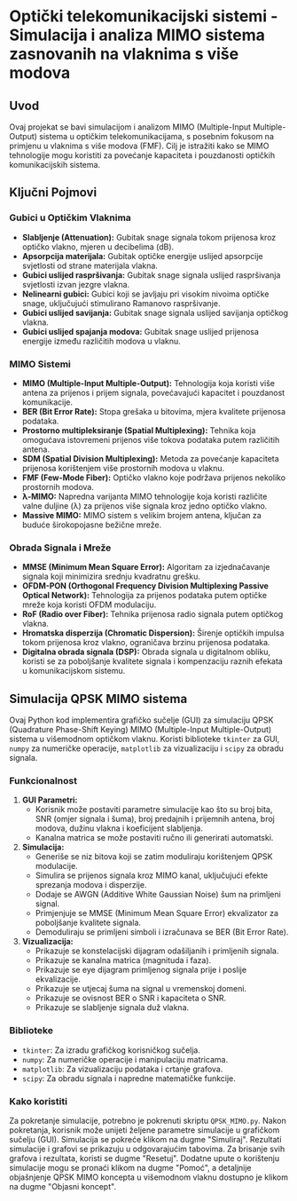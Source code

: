 # Optički telekomunikacijski sistemi - Simulacija i analiza MIMO sistema zasnovanih na vlaknima s više modova

## Uvod

Ovaj projekat se bavi simulacijom i analizom MIMO (Multiple-Input Multiple-Output) sistema u optičkim telekomunikacijama, s posebnim fokusom na primjenu u vlaknima s više modova (FMF). Cilj je istražiti kako se MIMO tehnologije mogu koristiti za povećanje kapaciteta i pouzdanosti optičkih komunikacijskih sistema.

## Ključni Pojmovi

### Gubici u Optičkim Vlaknima

*   **Slabljenje (Attenuation):** Gubitak snage signala tokom prijenosa kroz optičko vlakno, mjeren u decibelima (dB).
*   **Apsorpcija materijala:** Gubitak optičke energije uslijed apsorpcije svjetlosti od strane materijala vlakna.
*   **Gubici uslijed raspršivanja:** Gubitak snage signala uslijed raspršivanja svjetlosti izvan jezgre vlakna.
*   **Nelinearni gubici:** Gubici koji se javljaju pri visokim nivoima optičke snage, uključujući stimulirano Ramanovo raspršivanje.
*   **Gubici uslijed savijanja:** Gubitak snage signala uslijed savijanja optičkog vlakna.
*   **Gubici uslijed spajanja modova:** Gubitak snage uslijed prijenosa energije između različitih modova u vlaknu.

### MIMO Sistemi

*   **MIMO (Multiple-Input Multiple-Output):** Tehnologija koja koristi više antena za prijenos i prijem signala, povećavajući kapacitet i pouzdanost komunikacije.
*   **BER (Bit Error Rate):** Stopa grešaka u bitovima, mjera kvalitete prijenosa podataka.
*   **Prostorno multipleksiranje (Spatial Multiplexing):** Tehnika koja omogućava istovremeni prijenos više tokova podataka putem različitih antena.
*   **SDM (Spatial Division Multiplexing):** Metoda za povećanje kapaciteta prijenosa korištenjem više prostornih modova u vlaknu.
*   **FMF (Few-Mode Fiber):** Optičko vlakno koje podržava prijenos nekoliko prostornih modova.
*   **λ-MIMO:** Napredna varijanta MIMO tehnologije koja koristi različite valne duljine (λ) za prijenos više signala kroz jedno optičko vlakno.
*   **Massive MIMO:** MIMO sistem s velikim brojem antena, ključan za buduće širokopojasne bežične mreže.

### Obrada Signala i Mreže

*   **MMSE (Minimum Mean Square Error):** Algoritam za izjednačavanje signala koji minimizira srednju kvadratnu grešku.
*   **OFDM-PON (Orthogonal Frequency Division Multiplexing Passive Optical Network):** Tehnologija za prijenos podataka putem optičke mreže koja koristi OFDM modulaciju.
*   **RoF (Radio over Fiber):** Tehnika prijenosa radio signala putem optičkog vlakna.
*   **Hromatska disperzija (Chromatic Dispersion):** Širenje optičkih impulsa tokom prijenosa kroz vlakno, ograničava brzinu prijenosa podataka.
*   **Digitalna obrada signala (DSP):** Obrada signala u digitalnom obliku, koristi se za poboljšanje kvalitete signala i kompenzaciju raznih efekata u komunikacijskom sistemu.

## Simulacija QPSK MIMO sistema

Ovaj Python kod implementira grafičko sučelje (GUI) za simulaciju QPSK (Quadrature Phase-Shift Keying) MIMO (Multiple-Input Multiple-Output) sistema u višemodnom optičkom vlaknu. Koristi biblioteke `tkinter` za GUI, `numpy` za numeričke operacije, `matplotlib` za vizualizaciju i `scipy` za obradu signala.

### Funkcionalnost

1.  **GUI Parametri:**
    *   Korisnik može postaviti parametre simulacije kao što su broj bita, SNR (omjer signala i šuma), broj predajnih i prijemnih antena, broj modova, dužinu vlakna i koeficijent slabljenja.
    *   Kanalna matrica se može postaviti ručno ili generirati automatski.
2.  **Simulacija:**
    *   Generiše se niz bitova koji se zatim moduliraju korištenjem QPSK modulacije.
    *   Simulira se prijenos signala kroz MIMO kanal, uključujući efekte sprezanja modova i disperzije.
    *   Dodaje se AWGN (Additive White Gaussian Noise) šum na primljeni signal.
    *   Primjenjuje se MMSE (Minimum Mean Square Error) ekvalizator za poboljšanje kvalitete signala.
    *   Demoduliraju se primljeni simboli i izračunava se BER (Bit Error Rate).
3.  **Vizualizacija:**
    *   Prikazuje se konstelacijski dijagram odašiljanih i primljenih signala.
    *   Prikazuje se kanalna matrica (magnituda i faza).
    *   Prikazuje se eye dijagram primljenog signala prije i poslije ekvalizacije.
    *   Prikazuje se utjecaj šuma na signal u vremenskoj domeni.
    *   Prikazuje se ovisnost BER o SNR i kapaciteta o SNR.
    *   Prikazuje se slabljenje signala duž vlakna.

### Biblioteke

*   `tkinter`: Za izradu grafičkog korisničkog sučelja.
*   `numpy`: Za numeričke operacije i manipulaciju matricama.
*   `matplotlib`: Za vizualizaciju podataka i crtanje grafova.
*   `scipy`: Za obradu signala i napredne matematičke funkcije.

### Kako koristiti

Za pokretanje simulacije, potrebno je pokrenuti skriptu `QPSK_MIMO.py`. Nakon pokretanja, korisnik može unijeti željene parametre simulacije u grafičkom sučelju (GUI). Simulacija se pokreće klikom na dugme "Simuliraj". Rezultati simulacije i grafovi se prikazuju u odgovarajućim tabovima. Za brisanje svih grafova i rezultata, koristi se dugme "Resetuj". Dodatne upute o korištenju simulacije mogu se pronaći klikom na dugme "Pomoć", a detaljnije objašnjenje QPSK MIMO koncepta u višemodnom vlaknu dostupno je klikom na dugme "Objasni koncept".
